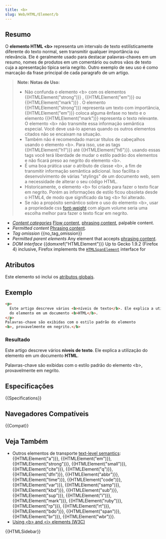 ```yaml
---
title: <b>
slug: Web/HTML/Element/b
---
```


## Resumo

O **elemento HTML \<b>** representa um intervalo de texto estilísticamente diferente do texto normal, sem transmitir qualquer importância ou relevância. Ele é geralmente usado para destacar palavras-chaves em um resumo, nomes de produtos em um comentário ou outros vãos de texto cuja a apresentação típica seria negrito. Outro exemplo de seu uso é como marcação da frase principal de cada paragrafo de um artigo.

> **Note:** **Notas de Uso:**
>
> - Não confunda o elemento \<b> com os elementos {{HTMLElement("strong")}} , {{HTMLElement("em")}} ou {{HTMLElement("mark")}} . O elemento {{HTMLElement("strong")}} representa um texto com importância, {{HTMLElement("em")}} coloca alguma ênfase no texto e o elemento {{HTMLElement("mark")}} representa o texto relevante. O elemento \<b> não transmite essa informação semântica especial. Você deve usá-lo apenas quando os outros elementos citados não se encaixam na situação.
> - Também não é recomendado marcar títulos de cabeçalhos usando o elemento \<b>. Para isso, use as tags {{HTMLElement("h1")}} até {{HTMLElement("h6")}}. usando essas tags você terá liberdade de mudar o estilo padrão dos elementos e não ficará preso ao negrito do elemento \<b>.
> - É uma boa prática usar o atributo de classe \<b>, a fim de transmitir informação semântica adicional. Isso facilita o desenvolvimento de várias "stylings" de um documento web, sem a necessidade de alterar o seu código HTML.
> - Historicamente, o elemento \<b> foi criado para fazer o texto ficar em negrito. Porém as informações de estilo ficou obsoleta desde o HTML4, de modo que significado da tag \<b> foi alterado.
> - Se não a propósito semântico sobre o uso do elemento \<b>, usar a propriedade css [font-weight](/pt-BR/docs/CSS/font-weight) com algum volume seria uma escolha melhor para fazer o texto ficar em negrito.

- _[Content categories](/pt-BR/docs/HTML/Content_categories)_ [Flow content](/pt-BR/docs/HTML/Content_categories#Flow_content), [phrasing content](/pt-BR/docs/HTML/Content_categories#Phrasing_content), palpable content.
- _Permitted content_ [Phrasing content](/pt-BR/docs/HTML/Content_categories#Phrasing_content).
- _Tag omission_ {{no_tag_omission}}
- _Permitted parent elements_ Any element that accepts [phrasing content](/pt-BR/docs/HTML/Content_categories#Phrasing_content).
- _DOM interface_ {{domxref("HTMLElement")}} Up to Gecko 1.9.2 (Firefox 4) inclusive, Firefox implements the [`HTMLSpanElement`](/pt-BR/docs/DOM/span) interface for

## Atributos

Este elemento só inclui os [atributos globais](/pt-BR/docs/HTML/Global_attributes).

## Exemplo

```html
<p>
  Este artigo descreve vários <b>níveis de texto</b>. Ele explica a utilização
  do elemento em um documento <b>HTML</b>.
</p>
Palavras-chave são exibidas com o estilo padrão do elemento
<b>, provavelmente em negrito.</b>
```

### Resultado

Este artigo descreve vários **níveis de texto**. Ele explica a utilização do elemento em um documento **HTML**.

Palavras-chave são exibidas com o estilo padrão do elemento \<b>, provavelmente em negrito.

## Especificações

{{Specifications}}

## Navegadores Compatíveis

{{Compat}}

## Veja Também

- Outros elementos de transporte [text-level semantics](/pt-BR/docs/HTML/Text_level_semantics_conveying_elements): {{HTMLElement("a")}}, {{HTMLElement("em")}}, {{HTMLElement("strong")}}, {{HTMLElement("small")}}, {{HTMLElement("cite")}}, {{HTMLElement("q")}}, {{HTMLElement("dfn")}}, {{HTMLElement("abbr")}}, {{HTMLElement("time")}}, {{HTMLElement("code")}}, {{HTMLElement("var")}}, {{HTMLElement("samp")}}, {{HTMLElement("kbd")}}, {{HTMLElement("sub")}}, {{HTMLElement("sup")}}, {{HTMLElement("i")}}, {{HTMLElement("mark")}}, {{HTMLElement("ruby")}}, {{HTMLElement("rp")}}, {{HTMLElement("rt")}}, {{HTMLElement("bdo")}}, {{HTMLElement("span")}}, {{HTMLElement("br")}}, {{HTMLElement("wbr")}}.
- [Using \<b> and \<i> elements (W3C)](https://www.w3.org/International/questions/qa-b-and-i-tags)

{{HTMLSidebar}}
